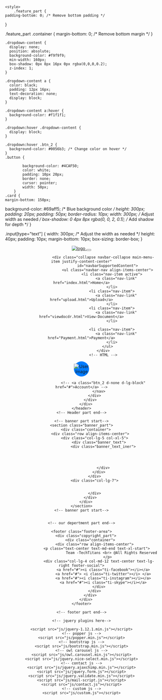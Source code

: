 <!doctype html>
<html lang="en">

<head>
    <!-- Required meta tags -->
    <meta charset="utf-8">
    <meta name="viewport" content="width=device-width, initial-scale=1, shrink-to-fit=no">
    <title>MediShare</title>
    <link rel="icon" href="img/favicon.png">
    <!-- Bootstrap CSS -->
    <link rel="stylesheet" href="css/bootstrap.min.css">
    <!-- animate CSS -->
    <link rel="stylesheet" href="css/animate.css">
    <!-- owl carousel CSS -->
    <link rel="stylesheet" href="css/owl.carousel.min.css">
    <!-- themify CSS -->
    <link rel="stylesheet" href="css/themify-icons.css">
    <!-- flaticon CSS -->
    <link rel="stylesheet" href="css/flaticon.css">
    <!-- magnific popup CSS -->
    <link rel="stylesheet" href="css/magnific-popup.css">
    <!-- nice select CSS -->
    <link rel="stylesheet" href="css/nice-select.css">
    <!-- swiper CSS -->
    <link rel="stylesheet" href="css/slick.css">
    <!-- style CSS -->
    <link rel="stylesheet" href="css/style.css">

    <style>
        .feature_part {
    padding-bottom: 0; /* Remove bottom padding */
}

.feature_part .container {
    margin-bottom: 0; /* Remove bottom margin */
}

    

    .dropdown-content {
      display: none;
      position: absolute;
      background-color: #f9f9f9;
      min-width: 160px;
      box-shadow: 0px 8px 16px 0px rgba(0,0,0,0.2);
      z-index: 1;
    }

    .dropdown-content a {
      color: black;
      padding: 12px 16px;
      text-decoration: none;
      display: block;
    }

    .dropdown-content a:hover {
      background-color: #f1f1f1;
    }

    .dropdown:hover .dropdown-content {
      display: block;
    }

    .dropdown:hover .btn_2 {
      background-color: #0056b3; /* Change color on hover */
    }
    .button {

            background-color: #4CAF50;
            color: white;
            padding: 10px 20px;
            border: none;
            cursor: pointer;
            width: 50px;
        }
    .card {
    margin-bottom: 150px;
  background-color: #69aff5; /* Blue background color */
  height: 300px;
  padding: 20px;
  padding: 50px;
  border-radius: 10px;
  width: 300px; /* Adjust width as needed */
  box-shadow: 0 4px 8px rgba(0, 0, 2, 0.1); /* Add shadow for depth */
}

.input[type="text"] 
{
           width: 300px; /* Adjust the width as needed */
  height: 40px;
            padding: 10px;
            margin-bottom: 10px;
            box-sizing: border-box;
}



  </style>
</head>

<body>
    <!--::header part start::-->
    <header class="main_menu home_menu">
        <div class="container">
            <div class="row align-items-center">
                <div class="col-lg-12">
                    <nav class="navbar navbar-expand-lg navbar-light">
                        <a class="navbar-brand" href="index.html"> <img src="img/logo.png" alt="logo"> </a>
                        <button class="navbar-toggler" type="button" data-toggle="collapse"
                            data-target="#navbarSupportedContent" aria-controls="navbarSupportedContent"
                            aria-expanded="false" aria-label="Toggle navigation">
                            <span class="navbar-toggler-icon"></span>
                        </button>

                        <div class="collapse navbar-collapse main-menu-item justify-content-center"
                            id="navbarSupportedContent">
                            <ul class="navbar-nav align-items-center">
                                <li class="nav-item active">
                                    <a class="nav-link" href="index.html">Home</a>
                                </li>
                                <li class="nav-item">
                                    <a class="nav-link" href="upload.html">Upload</a>
                                </li>
                                <li class="nav-item">
                                    <a class="nav-link" href="viewdocdr.html">View-Document</a>
                                </li>
                              
                                <li class="nav-item">
                                    <a class="nav-link" href="Payment.html">Payment</a>
                                </li>
                            </ul>
                        </div>
                        <!-- HTML -->
    
 <details class="dropdown" id="accountDropdown">
  <summary class="btn_18" style="border-radius: 50%; width: 50px; height: 50px; display: inline-flex; align-items: center; justify-content: center; background-size: cover; background-color: #007bff;">
    <!-- Optional: Add alt text for accessibility -->
    <img src="img/userlg.png" alt="User Image" style="max-width: 100%; max-height: 100%;">
  </summary>
  <div class="dropdown-content">
    <p> Username</p>
    <a href="wlcm.html">Logout</a>
  </div>
</details>

                        <!-- <a class="btn_2 d-none d-lg-block" href="#">Account</a> -->
                    </nav>
                </div>
            </div>
        </div>
    </header>
    <!-- Header part end-->

    <!-- banner part start-->
    <section class="banner_part">
        <div class="container">
            <div class="row align-items-center">
                <div class="col-lg-5 col-xl-5">
                    <div class="banner_text">
                        <div class="banner_text_iner">
                             
                                          
                               

                        </div>
                    </div>
                </div>
                <div class="col-lg-7">
                        
                      
                </div>
            </div>
        </div>
    </section>
    <!-- banner part start-->

   
    <!-- our depertment part end-->

   <!-- footer part start-->
    <footer class="footer-area">
        <div class="copyright_part">
            <div class="container">
                <div class="row align-items-center">
                   <p class="text-center text-md-end text-xl-start"> 
                                Team -TechTitans <br> @All Rights Reserved  
                            </p>
                    <div class="col-lg-4 col-md-12 text-center text-lg-right footer-social">
                        <a href="#"><i class="ti-facebook"></i></a>
                        <a href="#"> <i class="ti-twitter"></i> </a>
                        <a href="#"><i class="ti-instagram"></i></a>
                        <a href="#"><i class="ti-skype"></i></a>
                    </div>
                </div>
            </div>
        </div>
    </footer>

    <!-- footer part end-->

    <!-- jquery plugins here-->

    <script src="js/jquery-1.12.1.min.js"></script>
    <!-- popper js -->
    <script src="js/popper.min.js"></script>
    <!-- bootstrap js -->
    <script src="js/bootstrap.min.js"></script>
    <!-- owl carousel js -->
    <script src="js/owl.carousel.min.js"></script>
    <script src="js/jquery.nice-select.min.js"></script>
    <!-- contact js -->
    <script src="js/jquery.ajaxchimp.min.js"></script>
    <script src="js/jquery.form.js"></script>
    <script src="js/jquery.validate.min.js"></script>
    <script src="js/mail-script.js"></script>
    <script src="js/contact.js"></script>
    <!-- custom js -->
    <script src="js/custom.js"></script>
</body>

</html>
